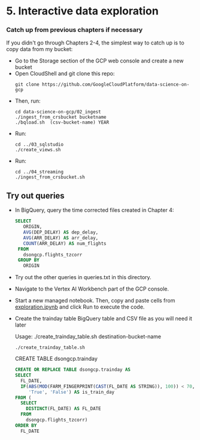 # 5. Interactive data exploration

### Catch up from previous chapters if necessary
If you didn't go through Chapters 2-4, the simplest way to catch up is to copy data from my bucket:
* Go to the Storage section of the GCP web console and create a new bucket
* Open CloudShell and git clone this repo:
    ```SH
    git clone https://github.com/GoogleCloudPlatform/data-science-on-gcp
    ```
* Then, run:
    ```SH
    cd data-science-on-gcp/02_ingest
    ./ingest_from_crsbucket bucketname
    ./bqload.sh  (csv-bucket-name) YEAR 
    ```
* Run:
    ```SH
    cd ../03_sqlstudio
    ./create_views.sh
    ```
* Run:
    ```SH
    cd ../04_streaming
    ./ingest_from_crsbucket.sh
    ```

## Try out queries
* In BigQuery, query the time corrected files created in Chapter 4:
    ```SQL
    SELECT
       ORIGIN,
       AVG(DEP_DELAY) AS dep_delay,
       AVG(ARR_DELAY) AS arr_delay,
       COUNT(ARR_DELAY) AS num_flights
     FROM
       dsongcp.flights_tzcorr
     GROUP BY
       ORIGIN
    ```
* Try out the other queries in queries.txt in this directory.

* Navigate to the Vertex AI Workbench part of the GCP console.

* Start a new managed notebook. Then, copy and paste cells from <a href="exploration.ipynb">exploration.ipynb</a> and click Run to execute the code.

* Create the trainday table BigQuery table and CSV file as you will need it later

    Usage: ./create_trainday_table.sh  destination-bucket-name
    ```SH
    ./create_trainday_table.sh
    ```
    CREATE TABLE dsongcp.trainday

    ```SQL
    CREATE OR REPLACE TABLE dsongcp.trainday AS
    SELECT
      FL_DATE,
      IF(ABS(MOD(FARM_FINGERPRINT(CAST(FL_DATE AS STRING)), 100)) < 70,
         'True', 'False') AS is_train_day
    FROM (
      SELECT
        DISTINCT(FL_DATE) AS FL_DATE
      FROM
        dsongcp.flights_tzcorr)
    ORDER BY
      FL_DATE
    ```
